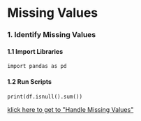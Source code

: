 # Missing Values
### 1. Identify Missing Values
#### 1.1 Import Libraries
    import pandas as pd
#### 1.2 Run Scripts
    print(df.isnull().sum())

<p><a href="https://github.com/tbgrun/machine_learning/blob/main/01%20-%20Explorative%20Data%20Analysis/02.01%20-%20Handle%20Missing%20Values.md" target="_blank">klick here to get to "Handle Missing Values"</a></p>
